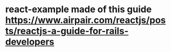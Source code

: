 # react-example made of this guide https://www.airpair.com/reactjs/posts/reactjs-a-guide-for-rails-developers